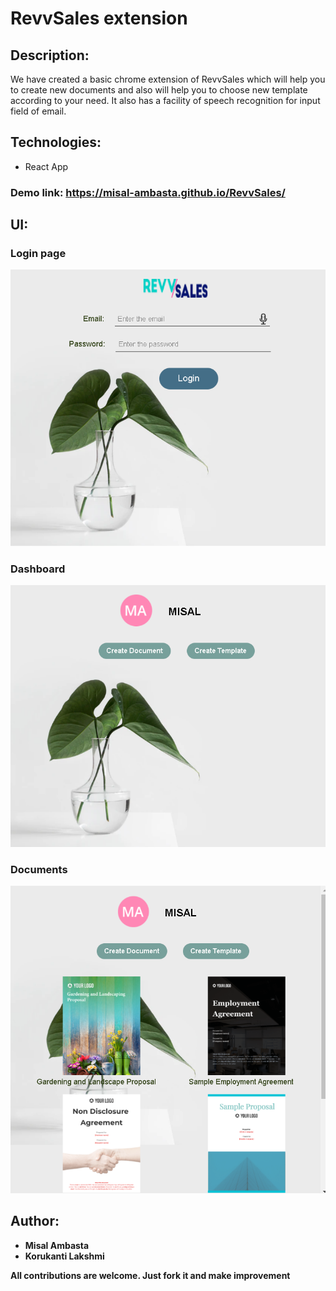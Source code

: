 # RevvSales extension

## Description:
We have created a basic chrome extension of RevvSales which will help you to create new documents and also will help you to choose new template according to your need. It also has a facility of speech recognition for input field of email.

## Technologies:

- React App

### Demo link: https://misal-ambasta.github.io/RevvSales/

## UI:
### Login page
![](/my-app/screenshots/revSales_login_page.png)

### Dashboard
![](/my-app/screenshots/revvsales_dashboard.png)

### Documents
![](/my-app/screenshots/Revvsales_documents.png)


## Author:
- **Misal Ambasta**
- **Korukanti Lakshmi**


**All contributions are welcome. Just fork it and make improvement**
